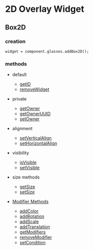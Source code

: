 # 2D Overlay Widget
## Box2D

### creation
`widget = component.glasses.addBox2D();`

### methods
* default
  * [getID](Widget_Method_getID)
  * [removeWidget](Widget_Method_removeWidget)
* private
  * [getOwner](Widget_Method_getOwner)
  * [getOwnerUUID](Widget_Method_getOwnerUUID)
  * [setOwner](Widget_Method_setOwner)
* alignment
  * [setVerticalAlign](Widget_Method_setVerticalAlign)
  * [setHorizontalAlign](Widget_Method_setHorizontalAlign)
* visibility
  * [isVisible](Widget_Method_isVisible)
  * [setVisible](Widget_Method_setVisible)
* size methods
  * [getSize](Widget_Method_getSize)
  * [setSize](Widget_Method_setSize)
  
* [Modifier Methods](WidgetModifiers)
  * [addColor](WidgetModifier_color)
  * [addRotation](WidgetModifier_rotation)
  * [addScale](WidgetModifier_scale)
  * [addTranslation](WidgetModifier_translation)
  * [getModifiers](Widget_Method_getModifiers)
  * [removeModifier](Widget_Method_removeModifier)
  * [setCondition](WidgetModifier_conditions)